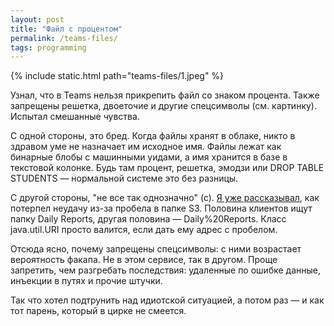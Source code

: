 ```yaml
---
layout: post
title: "Файл с процентом"
permalink: /teams-files/
tags: programming
---
```


{% include static.html path="teams-files/1.jpeg" %}

Узнал, что в Teams нельзя прикрепить файл со знаком процента. Также запрещены
решетка, двоеточие и другие спецсимволы (см. картинку). Испытал смешанные
чувства.

С одной стороны, это бред. Когда файлы хранят в облаке, никто в здравом уме не
назначает им исходное имя. Файлы лежат как бинарные блобы с машинными уидами, а
имя хранится в базе в текстовой колонке. Будь там процент, решетка, эмодзи или
DROP TABLE STUDENTS — нормальной системе это без разницы.

[link]: /url-space/

С другой стороны, "не все так однозначно" (с). [Я уже рассказывал][link], как
потерпел неудачу из-за пробела в папке S3. Половина клиентов ищут папку Daily
Reports, другая половина — Daily%20Reports. Класс java.util.URI просто валится,
если дать ему адрес с пробелом.

Отсюда ясно, почему запрещены спецсимволы: с ними возрастает вероятность
факапа. Не в этом сервисе, так в другом. Проще запретить, чем разгребать
последствия: удаленные по ошибке данные, инъекции в путях и прочие штучки.

Так что хотел подтрунить над идиотской ситуацией, а потом раз — и как тот
парень, который в цирке не смеется.

